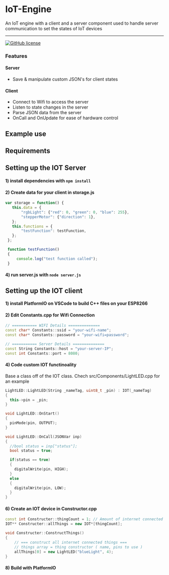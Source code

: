 # IoT-Engine
An IoT engine with a client and a server component used to handle server communication to set the states of IoT devices


----

[![GitHub license](https://img.shields.io/github/license/Naereen/StrapDown.js.svg)](/LICENSE)

### Features
#### Server
- Save & manipulate custom JSON's for client states
#### Client
- Connect to Wifi to access the server
- Listen to state changes in the server
- Parse JSON data from the server
- OnCall and OnUpdate for ease of hardware control

## Example use

## Requirements

## Setting up the IOT Server
#### 1) install dependencies with `npm install`
#### 2) Create data for your client in storage.js
```js
var storage = function() {
   this.data = {
       "rgbLight": {"red": 0, "green": 0, "blue": 255},
       "stepperMotor": {"direction": 1},
   };
   this.functions = {
       "testFunction": testFunction,
   };
 };

 function testFunction()
 {
     console.log("test function called");
 }
```
#### 4) run server.js with `node server.js`

## Setting up the IOT client
#### 1) install PlatformIO on VSCode to build C++ files on your ESP8266
#### 2) Edit Constants.cpp for Wifi Connection
```cpp
// =========== WIFI Details ==============
const char* Constants::ssid = "your-wifi-name";
const char* Constants::password = "your-wifi=password";

// =========== Server Details ==============
const String Constants::host = "your-server-IP";
const int Constants::port = 8080;
```
#### 4) Code custom IOT functinoality
Base a class off of the IOT class. Chech src/Components/LightLED.cpp for an example
```cpp
LightLED::LightLED(String _nameTag, uint8_t _pin) : IOT(_nameTag)
{
  this->pin = _pin;
}

void LightLED::OnStart()
{
  pinMode(pin, OUTPUT);
}

void LightLED::OnCall(JSONVar inp)
{
  //bool status = inp["status"];
  bool status = true;

  if(status == true)
  {
    digitalWrite(pin, HIGH);
  }
  else
  {
    digitalWrite(pin, LOW);
  }
}
```
#### 6) Create an IOT device in Constructor.cpp
```cpp
const int Constructer::thingCount = 1; // Amount of internet connected proccess run in code
IOT** Constructer::allThings = new IOT*[thingCount];

void Constructer::ConstructThings()
{
    // === construct all internet connected things ===
    // things array = thing constructor ( name, pins to use )
    allThings[0] = new LightLED("blueLight", 4);
}
```
#### 8) Build with PlatformIO

